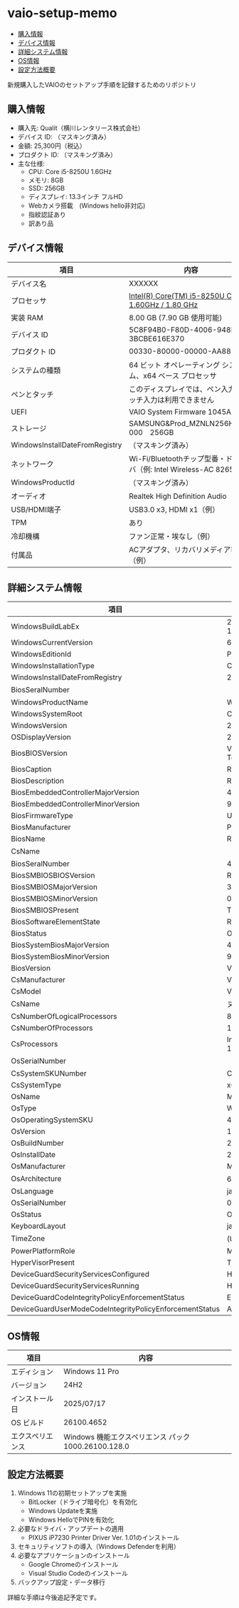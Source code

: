 
# vaio-setup-memo
<!-- TOC -->
- [購入情報](#購入情報)
- [デバイス情報](#デバイス情報)
- [詳細システム情報](#詳細システム情報)
- [OS情報](#os情報)
- [設定方法概要](#設定方法概要)
<!-- /TOC -->

新規購入したVAIOのセットアップ手順を記録するためのリポジトリ

## 購入情報
- 購入先: Qualit（横川レンタリース株式会社）
- デバイス ID: （マスキング済み）
- 金額: 25,300円（税込）
- プロダクト ID: （マスキング済み）
- 主な仕様:
    - CPU: Core i5-8250U 1.6GHz
    - メモリ: 8GB
    - SSD: 256GB
    - ディスプレイ: 13.3インチ フルHD
    - Webカメラ搭載　(Windows hello非対応)
    - 指紋認証あり
    - 訳あり品

## デバイス情報
| 項目 | 内容 |
| --- | --- |
| デバイス名 | XXXXXX |
| プロセッサ | [Intel(R) Core(TM) i5-8250U CPU @ 1.60GHz / 1.80 GHz](specs/CPU.md) |
| 実装 RAM | 8.00 GB (7.90 GB 使用可能) |
| デバイス ID | 5C8F94B0-F80D-4006-948D-3BCBE616E370 |
| プロダクト ID | 00330-80000-00000-AA881 |
| システムの種類 | 64 ビット オペレーティング システム、x64 ベース プロセッサ |
| ペンとタッチ | このディスプレイでは、ペン入力とタッチ入力は利用できません |
| UEFI | VAIO System Firmware 1045A00 |
| ストレージ | SAMSUNG&Prod_MZNLN256HAJQ-000　256GB |
| WindowsInstallDateFromRegistry | （マスキング済み） |
| ネットワーク | Wi-Fi/Bluetoothチップ型番・ドライバ（例: Intel Wireless-AC 8265） |
| WindowsProductId | （マスキング済み） |
| オーディオ | Realtek High Definition Audio（例） |
| USB/HDMI端子 | USB3.0 x3, HDMI x1（例） |
| TPM | あり |
| 冷却機構 | ファン正常・埃なし（例） |
| 付属品 | ACアダプタ、リカバリメディア等（例） |

## 詳細システム情報
| 項目 | 内容 |
| --- | --- |
| WindowsBuildLabEx | 26100.1.amd64fre.ge_release.240331-1435 |
| WindowsCurrentVersion | 6.3 |
| WindowsEditionId | Professional |
| WindowsInstallationType | Client |
| WindowsInstallDateFromRegistry | 2025/07/17 12:33:06 |
| BiosSeralNumber | （マスキング済み） |
| WindowsProductName | Windows 10 Pro |
| WindowsSystemRoot | C:\WINDOWS |
| WindowsVersion | 2009 |
| OSDisplayVersion | 24H2 |
| BiosBIOSVersion | VAIO - 20240826, R0490K9, Phoenix Technologies Ltd. - 12345678 |
| BiosCaption | R0490K9 |
| BiosDescription | R0490K9 |
| BiosEmbeddedControllerMajorVersion | 4 |
| BiosEmbeddedControllerMinorVersion | 90 |
| BiosFirmwareType | Uefi |
| BiosManufacturer | Phoenix Technologies Ltd. |
| BiosName | R0490K9 |
| CsName | （マスキング済み） |
| BiosSeralNumber | 4529122 |
| BiosSMBIOSBIOSVersion | R0490K9 |
| BiosSMBIOSMajorVersion | 3 |
| BiosSMBIOSMinorVersion | 0 |
| BiosSMBIOSPresent | True |
| BiosSoftwareElementState | Running |
| BiosStatus | OK |
| BiosSystemBiosMajorVersion | 4 |
| BiosSystemBiosMinorVersion | 90 |
| BiosVersion | VAIO - 20240826 |
| CsManufacturer | VAIO Corporation |
| CsModel | VJPG11C11N |
| CsName | ヌーベルバーグ |
| CsNumberOfLogicalProcessors | 8 |
| CsNumberOfProcessors | 1 |
| CsProcessors | Intel(R) Core(TM) i5-8250U CPU @ 1.60GHz |
| OsSerialNumber | （マスキング済み） |
| CsSystemSKUNumber | COM |
| CsSystemType | x64-based PC |
| OsName | Microsoft Windows 11 Pro |
| OsType | WINNT |
| OsOperatingSystemSKU | 48 |
| OsVersion | 10.0.26100 |
| OsBuildNumber | 26100 |
| OsInstallDate | 2025/07/17 21:33:06 |
| OsManufacturer | Microsoft Corporation |
| OsArchitecture | 64 ビット |
| OsLanguage | ja-JP |
| OsSerialNumber | 00330-80000-00000-AA832 |
| OsStatus | OK |
| KeyboardLayout | ja-JP |
| TimeZone | (UTC+09:00) 大阪、札幌、東京 |
| PowerPlatformRole | Mobile |
| HyperVisorPresent | True |
| DeviceGuardSecurityServicesConfigured | HypervisorEnforcedCodeIntegrity |
| DeviceGuardSecurityServicesRunning | HypervisorEnforcedCodeIntegrity |
| DeviceGuardCodeIntegrityPolicyEnforcementStatus | EnforcementMode |
| DeviceGuardUserModeCodeIntegrityPolicyEnforcementStatus | AuditMode |

## OS情報
| 項目 | 内容 |
| --- | --- |
| エディション | Windows 11 Pro |
| バージョン | 24H2 |
| インストール日 | 2025/07/17 |
| OS ビルド | 26100.4652 |
| エクスペリエンス | Windows 機能エクスペリエンス パック 1000.26100.128.0 |

## 設定方法概要

1. Windows 11の初期セットアップを実施
    - BitLocker（ドライブ暗号化）を有効化
    - Windows Updateを実施
    - Windows HelloでPINを有効化
2. 必要なドライバ・アップデートの適用
    - PIXUS iP7230 Printer Driver Ver. 1.01のインストール
3. セキュリティソフトの導入（Windows Defenderを利用）
4. 必要なアプリケーションのインストール
    - Google Chromeのインストール
    - Visual Studio Codeのインストール
5. バックアップ設定・データ移行

詳細な手順は今後追記予定です。